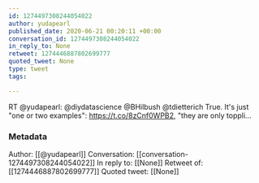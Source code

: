 ```yaml
---
id: 1274497308244054022
author: yudapearl
published_date: 2020-06-21 00:20:11 +00:00
conversation_id: 1274497308244054022
in_reply_to: None
retweet: 1274446887802699777
quoted_tweet: None
type: tweet
tags:

---
```


RT @yudapearl: @diydatascience @BHilbush @tdietterich True. It's just "one or two examples":
https://t.co/8zCnf0WPB2, "they are only toppli…

### Metadata

Author: [[@yudapearl]]
Conversation: [[conversation-1274497308244054022]]
In reply to: [[None]]
Retweet of: [[1274446887802699777]]
Quoted tweet: [[None]]
